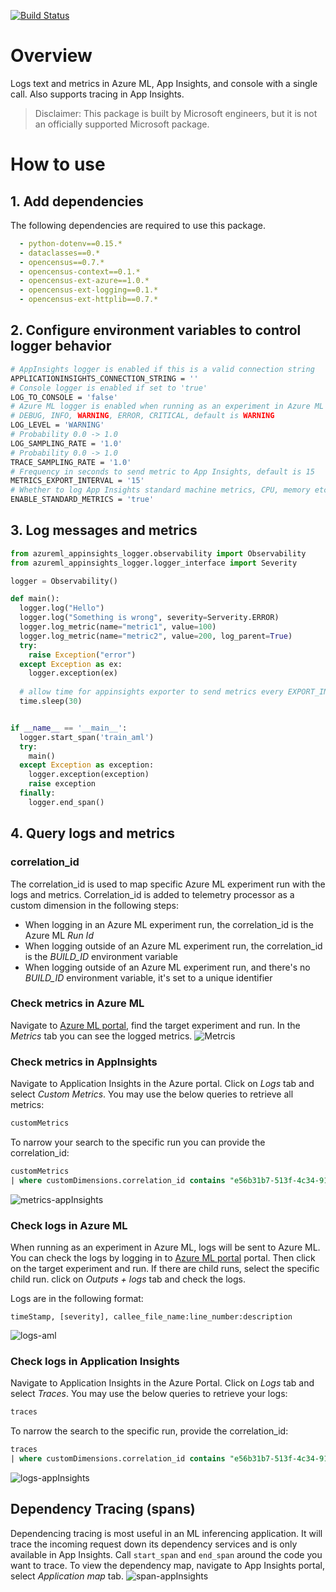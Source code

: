 [![Build Status](https://dev.azure.com/cse-manufacturing/MLOpsManufacturing/_apis/build/status/observability-library/observability-lib-ci?branchName=refs%2Fpull%2F59%2Fmerge)](https://dev.azure.com/cse-manufacturing/MLOpsManufacturing/_build/latest?definitionId=44&branchName=refs%2Fpull%2F59%2Fmerge)

# Overview
Logs text and metrics in Azure ML, App Insights, and console with a single call. Also supports tracing in App Insights. 

> Disclaimer: This package is built by Microsoft engineers, but it is not an officially supported Microsoft package.

# How to use

## 1. Add dependencies

The following dependencies are required to use this package.

```yaml
  - python-dotenv==0.15.*
  - dataclasses==0.*
  - opencensus==0.7.*
  - opencensus-context==0.1.*
  - opencensus-ext-azure==1.0.*
  - opencensus-ext-logging==0.1.*
  - opencensus-ext-httplib==0.7.*
```
 
## 2. Configure environment variables to control logger behavior

```bash
# AppInsights logger is enabled if this is a valid connection string
APPLICATIONINSIGHTS_CONNECTION_STRING = ''
# Console logger is enabled if set to 'true'
LOG_TO_CONSOLE = 'false'
# Azure ML logger is enabled when running as an experiment in Azure ML
# DEBUG, INFO, WARNING, ERROR, CRITICAL, default is WARNING
LOG_LEVEL = 'WARNING' 
# Probability 0.0 -> 1.0
LOG_SAMPLING_RATE = '1.0'
# Probability 0.0 -> 1.0
TRACE_SAMPLING_RATE = '1.0'
# Frequency in seconds to send metric to App Insights, default is 15
METRICS_EXPORT_INTERVAL = '15'
# Whether to log App Insights standard machine metrics, CPU, memory etc.
ENABLE_STANDARD_METRICS = 'true'
```

## 3. Log messages and metrics

```python
from azureml_appinsights_logger.observability import Observability
from azureml_appinsights_logger.logger_interface import Severity

logger = Observability()

def main():
  logger.log("Hello")
  logger.log("Something is wrong", severity=Serverity.ERROR)
  logger.log_metric(name="metric1", value=100)
  logger.log_metric(name="metric2", value=200, log_parent=True)
  try:
    raise Exception("error")
  except Exception as ex:
    logger.exception(ex)
  
  # allow time for appinsights exporter to send metrics every EXPORT_INTERVAL seconds
  time.sleep(30)


if __name__ == '__main__':
  logger.start_span('train_aml')
  try:
    main()
  except Exception as exception:
    logger.exception(exception)
    raise exception
  finally:
    logger.end_span()
```

## 4. Query logs and metrics

### correlation_id

The correlation_id is used to map specific Azure ML experiment run with the logs and metrics. 
Correlation_id is added to telemetry processor as a custom dimension in the following steps:

* When logging in an Azure ML experiment run, the correlation_id is the Azure ML *Run Id*
* When logging outside of an Azure ML experiment run, the correlation_id is the *BUILD_ID* environment variable
* When logging outside of an Azure ML experiment run, and there's no *BUILD_ID* environment variable, it's set to a unique identifier

### Check metrics in Azure ML

Navigate to [Azure ML portal](https://ml.azure.com/), find the target experiment and run.
In the *Metrics* tab you can see the logged metrics. 
![Metrcis](https://raw.githubusercontent.com/liupeirong/MLOpsManufacturing/paige/observability_lib/common/azureml_appinsights_logger/media/metrics.png)

### Check metrics in AppInsights

Navigate to Application Insights in the Azure portal.
Click on *Logs* tab and select *Custom Metrics*.
You may use the below queries to retrieve all metrics:
```sql
customMetrics
```

To narrow your search to the specific run you can provide the correlation_id:
```sql
customMetrics 
| where customDimensions.correlation_id contains "e56b31b7-513f-4c34-9158-c2e1b28a5aaf" 
```

![metrics-appInsights](https://raw.githubusercontent.com/liupeirong/MLOpsManufacturing/paige/observability_lib/common/azureml_appinsights_logger/media/metrics-appinsights.png)

### Check logs in Azure ML

When running as an experiment in Azure ML, logs will be sent to Azure ML. 
You can check the logs by logging in to [Azure ML portal](https://ml.azure.com/) portal. 
Then click on the target experiment and run. If there are child runs, select the specific child run.
click on *Outputs + logs* tab and check the logs.

Logs are in the following format: 
```text
timeStamp, [severity], callee_file_name:line_number:description
```

![logs-aml](https://raw.githubusercontent.com/liupeirong/MLOpsManufacturing/paige/observability_lib/common/azureml_appinsights_logger/media/logs-aml.png)

### Check logs in Application Insights

Navigate to Application Insights in the Azure Portal. Click on *Logs* tab and select *Traces*.
You may use the below queries to retrieve your logs:
```sql
traces
```

To narrow the search to the specific run, provide the correlation_id:
```sql
traces
| where customDimensions.correlation_id contains "e56b31b7-513f-4c34-9158-c2e1b28a5aaf"
```
![logs-appInsights](https://raw.githubusercontent.com/liupeirong/MLOpsManufacturing/paige/observability_lib/common/azureml_appinsights_logger/media/logs-appinsights.png)

## Dependency Tracing (spans)

Dependencing tracing is most useful in an ML inferencing application.
It will trace the incoming request down its dependency services and is only available in App Insights.
Call `start_span` and `end_span` around the code you want to trace.
To view the dependency map, navigate to App Insights portal, select *Application map* tab.
![span-appInsights](https://raw.githubusercontent.com/liupeirong/MLOpsManufacturing/paige/observability_lib/common/azureml_appinsights_logger/media/span-appinsights.png)
